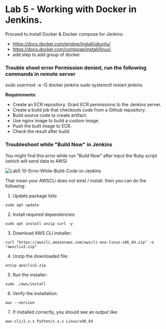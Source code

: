 # Lab 5 - Working with Docker in Jenkins.

Proceed to install Docker & Docker compose for Jenkins:

- https://docs.docker.com/engine/install/ubuntu/
- https://docs.docker.com/compose/install/linux/
- add step to add group of docker

### Trouble shoot error Permission denied, run the following commands in remote server
sudo usermod -a -G docker jenkins
sudo systemctl restart jenkins

**Requirements**:
- Create an ECR repository. Grant ECR permissions to the Jenkins server.
- Create a build job that checkouts code from a Github repository.
- Build source code to create artifact.
- Use nginx image to build a custom image.
- Push the built image to ECR.
- Check the result after build.

### Troubleshoot while "Build Now" in Jenkins
You might find this error while run "Build Now" after input the Ruby script (which will send data to AWS)

![Lab5 10-Error-While-Build-Code-in-Jenkins](https://github.com/user-attachments/assets/0d29ce22-1c30-4a83-9b65-ec923ff9d14a)

That mean your AWSCLi does not exist / install. then you can do the following:
1. Update package lists:
```
sudo apt update
```

2. Install required dependencies:
```
sudo apt install unzip curl -y
```

3. Download AWS CLI installer:
```
curl "https://awscli.amazonaws.com/awscli-exe-linux-x86_64.zip" -o "awscliv2.zip"
```

4. Unzip the downloaded file:
```
unzip awscliv2.zip
```

5. Run the installer:
```
sudo ./aws/install
```

6. Verify the installation:
```
aws --version
```

7. If installed correctly, you should see an output like:
```
aws-cli/2.x.x Python/x.x.x Linux/x86_64
```

